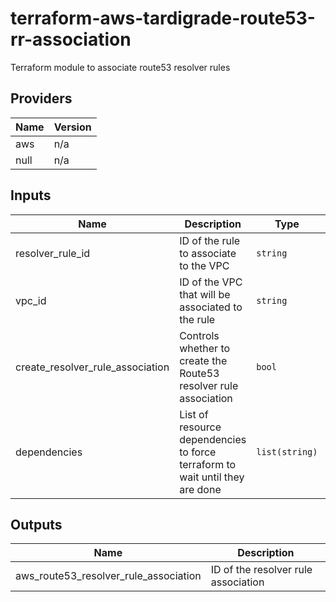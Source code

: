 # terraform-aws-tardigrade-route53-rr-association

Terraform module to associate route53 resolver rules


<!-- BEGIN TFDOCS -->
## Providers

| Name | Version |
|------|---------|
| aws | n/a |
| null | n/a |

## Inputs

| Name | Description | Type | Default | Required |
|------|-------------|------|---------|:-----:|
| resolver\_rule\_id | ID of the rule to associate to the VPC | `string` | n/a | yes |
| vpc\_id | ID of the VPC that will be associated to the rule | `string` | n/a | yes |
| create\_resolver\_rule\_association | Controls whether to create the Route53 resolver rule association | `bool` | `true` | no |
| dependencies | List of resource dependencies to force terraform to wait until they are done | `list(string)` | `[]` | no |

## Outputs

| Name | Description |
|------|-------------|
| aws\_route53\_resolver\_rule\_association | ID of the resolver rule association |

<!-- END TFDOCS -->
